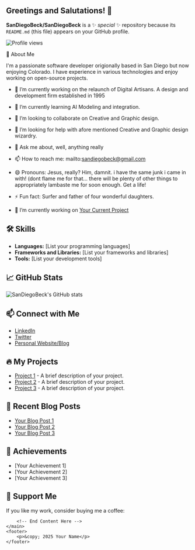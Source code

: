 ## Greetings and Salutations! 👋

<!--<!DOCTYPE html>
<html lang="en">
<head>
    <meta charset="UTF-8">
    <title>SanDiegoBeck</title>
    <link rel="stylesheet" href="styles.css">
</head>
<body>
    <header>
        <h1>Greetings and Salutations!</h1>
    </header>
    <main>
        <!-- Begin Content Here! -->

</body>
</html>

**SanDiegoBeck/SanDiegoBeck** is a ✨ _special_ ✨ repository because its `README.md` (this file) appears on your GitHub profile.

![Profile views](https://gpvc.arturio.dev/SanDiegoBeck)

🚀 About Me

I'm a passionate software developer origionally based in San Diego but now enjoying Colorado. I have experience in various technologies and enjoy working on open-source projects.

- 🔭 I’m currently working on the relaunch of Digital Artisans. A design and development firm established in 1995
- 🌱 I’m currently learning AI Modeling and integration.
- 👯 I’m looking to collaborate on Creative and Graphic design.
- 🤔 I’m looking for help with afore mentioned Creative and Graphic design wizardry.
- 💬 Ask me about, well, anything really
- 📫 How to reach me: mailto:sandiegobeck@gmail.com

- 😄 Pronouns: Jesus, really? Him, damnit. i have the same junk i came in with! (dont flame me for that... there will be plenty of other things to appropriately lambaste me for soon enough. Get a life!
- ⚡ Fun fact: Surfer and father of four wonderful daughters.

- 🔭 I’m currently working on [Your Current Project](link-to-your-project)

## 🛠️ Skills

- **Languages:** [List your programming languages]
- **Frameworks and Libraries:** [List your frameworks and libraries]
- **Tools:** [List your development tools]

## 📈 GitHub Stats

![SanDiegoBeck's GitHub stats](https://github-readme-stats.vercel.app/api?username=SanDiegoBeck&show_icons=true&theme=dark)

## 📫 Connect with Me

- [LinkedIn](https://www.linkedin.com/in/your-profile)
- [Twitter](https://twitter.com/your-twitter-handle)
- [Personal Website/Blog](https://your-website.com)

## 🔥 My Projects

- [Project 1](link-to-project-1) - A brief description of your project.
- [Project 2](link-to-project-2) - A brief description of your project.
- [Project 3](link-to-project-3) - A brief description of your project.

## 📝 Recent Blog Posts

<!-- BLOG-POST-LIST:START -->
<!-- BLOG-POST-LIST:END -->

<!-- BLOG-POST-LIST:START -->
- [Your Blog Post 1](link-to-your-blog-post-1)
- [Your Blog Post 2](link-to-your-blog-post-2)
- [Your Blog Post 3](link-to-your-blog-post-3)
<!-- BLOG-POST-LIST:END -->

## 🏅 Achievements

- [Your Achievement 1]
- [Your Achievement 2]
- [Your Achievement 3]

## 💖 Support Me

If you like my work, consider buying me a coffee:

        <!-- End Content Here -->
    </main>
    <footer>
        <p>&copy; 2025 Your Name</p>
    </footer>
</body>
</html>
